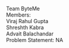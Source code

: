 Team ByteMe  
Members:  
Viraj Rahul Gupta  
Shreshth Kabra  
Advait Balachandar  
Problem Statement: NA
